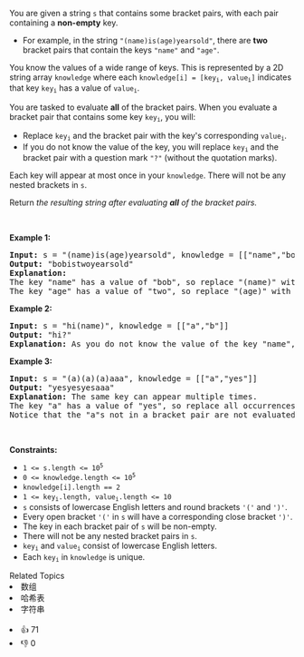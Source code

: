 <p>You are given a string <code>s</code> that contains some bracket pairs, with each pair containing a <strong>non-empty</strong> key.</p>

<ul> 
 <li>For example, in the string <code>"(name)is(age)yearsold"</code>, there are <strong>two</strong> bracket pairs that contain the keys <code>"name"</code> and <code>"age"</code>.</li> 
</ul>

<p>You know the values of a wide range of keys. This is represented by a 2D string array <code>knowledge</code> where each <code>knowledge[i] = [key<sub>i</sub>, value<sub>i</sub>]</code> indicates that key <code>key<sub>i</sub></code> has a value of <code>value<sub>i</sub></code>.</p>

<p>You are tasked to evaluate <strong>all</strong> of the bracket pairs. When you evaluate a bracket pair that contains some key <code>key<sub>i</sub></code>, you will:</p>

<ul> 
 <li>Replace <code>key<sub>i</sub></code> and the bracket pair with the key's corresponding <code>value<sub>i</sub></code>.</li> 
 <li>If you do not know the value of the key, you will replace <code>key<sub>i</sub></code> and the bracket pair with a question mark <code>"?"</code> (without the quotation marks).</li> 
</ul>

<p>Each key will appear at most once in your <code>knowledge</code>. There will not be any nested brackets in <code>s</code>.</p>

<p>Return <em>the resulting string after evaluating <strong>all</strong> of the bracket pairs.</em></p>

<p>&nbsp;</p> 
<p><strong class="example">Example 1:</strong></p>

<pre>
<strong>Input:</strong> s = "(name)is(age)yearsold", knowledge = [["name","bob"],["age","two"]]
<strong>Output:</strong> "bobistwoyearsold"
<strong>Explanation:</strong>
The key "name" has a value of "bob", so replace "(name)" with "bob".
The key "age" has a value of "two", so replace "(age)" with "two".
</pre>

<p><strong class="example">Example 2:</strong></p>

<pre>
<strong>Input:</strong> s = "hi(name)", knowledge = [["a","b"]]
<strong>Output:</strong> "hi?"
<strong>Explanation:</strong> As you do not know the value of the key "name", replace "(name)" with "?".
</pre>

<p><strong class="example">Example 3:</strong></p>

<pre>
<strong>Input:</strong> s = "(a)(a)(a)aaa", knowledge = [["a","yes"]]
<strong>Output:</strong> "yesyesyesaaa"
<strong>Explanation:</strong> The same key can appear multiple times.
The key "a" has a value of "yes", so replace all occurrences of "(a)" with "yes".
Notice that the "a"s not in a bracket pair are not evaluated.
</pre>

<p>&nbsp;</p> 
<p><strong>Constraints:</strong></p>

<ul> 
 <li><code>1 &lt;= s.length &lt;= 10<sup>5</sup></code></li> 
 <li><code>0 &lt;= knowledge.length &lt;= 10<sup>5</sup></code></li> 
 <li><code>knowledge[i].length == 2</code></li> 
 <li><code>1 &lt;= key<sub>i</sub>.length, value<sub>i</sub>.length &lt;= 10</code></li> 
 <li><code>s</code> consists of lowercase English letters and round brackets <code>'('</code> and <code>')'</code>.</li> 
 <li>Every open bracket <code>'('</code> in <code>s</code> will have a corresponding close bracket <code>')'</code>.</li> 
 <li>The key in each bracket pair of <code>s</code> will be non-empty.</li> 
 <li>There will not be any nested bracket pairs in <code>s</code>.</li> 
 <li><code>key<sub>i</sub></code> and <code>value<sub>i</sub></code> consist of lowercase English letters.</li> 
 <li>Each <code>key<sub>i</sub></code> in <code>knowledge</code> is unique.</li> 
</ul>

<div><div>Related Topics</div><div><li>数组</li><li>哈希表</li><li>字符串</li></div></div><br><div><li>👍 71</li><li>👎 0</li></div>